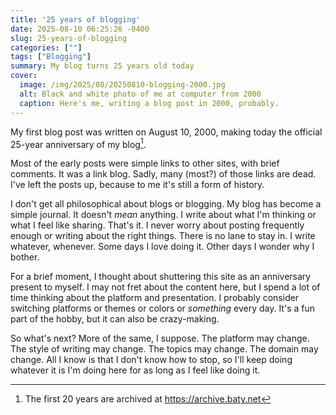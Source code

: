 ```yaml
---
title: '25 years of blogging'
date: 2025-08-10 06:25:26 -0400
slug: 25-years-of-blogging
categories: [""]
tags: ["Blogging"]
summary: My blog turns 25 years old today
cover: 
  image: /img/2025/08/20250810-blogging-2000.jpg
  alt: Black and white photo of me at computer from 2000
  caption: Here's me, writing a blog post in 2000, probably.
---
```


My first blog post was written on August 10, 2000, making today the official 25-year anniversary of my blog[^1].

Most of the early posts were simple links to other sites, with brief comments. It was a link blog. Sadly, many (most?) of those links are dead. I've left the posts up, because to me it's still a form of history.

I don't get all philosophical about blogs or blogging. My blog has become a simple journal. It doesn't _mean_ anything. I write about what I'm thinking or what I feel like sharing. That's it. I never worry about posting frequently enough or writing about the right things. There is no lane to stay in. I write whatever, whenever. Some days I love doing it. Other days I wonder why I bother.

For a brief moment, I thought about shuttering this site as an anniversary present to myself. I may not fret about the content here, but I spend a lot of time thinking about the platform and presentation. I probably consider switching platforms or themes or colors or _something_ every day. It's a fun part of the hobby, but it can also be crazy-making.

So what's next? More of the same, I suppose. The platform may change. The style of writing may change. The topics may change. The domain may change. All I know is that I don't know how to stop, so I'll keep doing whatever it is I'm doing here for as long as I feel like doing it.


[^1]: The first 20 years are archived at https://archive.baty.net
